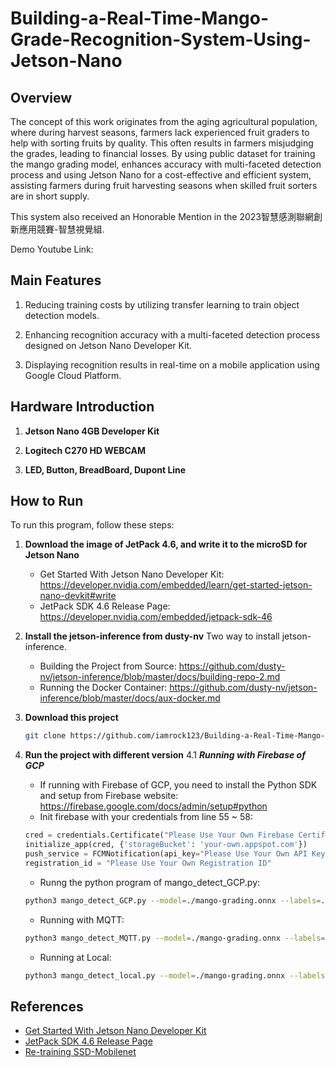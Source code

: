 # Building-a-Real-Time-Mango-Grade-Recognition-System-Using-Jetson-Nano
## Overview

The concept of this work originates from the aging agricultural population, where during harvest seasons, farmers lack experienced fruit graders to help with sorting fruits by quality. This often results in farmers misjudging the grades, leading to financial losses. By using public dataset for training the mango grading model, enhances accuracy with multi-faceted detection process and using Jetson Nano for a cost-effective and efficient system, assisting farmers during fruit harvesting seasons when skilled fruit sorters are in short supply.

This system also received an Honorable Mention in the 2023智慧感測聯網創新應用競賽-智慧視覺組.

Demo Youtube Link: 

## Main Features

1. Reducing training costs by utilizing transfer learning to train object detection models.

2. Enhancing recognition accuracy with a multi-faceted detection process designed on Jetson Nano Developer Kit.

3. Displaying recognition results in real-time on a mobile application using Google Cloud Platform.

## Hardware Introduction

1. **Jetson Nano 4GB Developer Kit**

2. **Logitech C270 HD WEBCAM**

3. **LED, Button, BreadBoard, Dupont Line**

## How to Run

To run this program, follow these steps:

1. **Download the image of JetPack 4.6, and write it to the microSD for Jetson Nano**
    - Get Started With Jetson Nano Developer Kit: https://developer.nvidia.com/embedded/learn/get-started-jetson-nano-devkit#write
    - JetPack SDK 4.6 Release Page: https://developer.nvidia.com/embedded/jetpack-sdk-46

2. **Install the jetson-inference from dusty-nv**
   Two way to install jetson-inference.
    - Building the Project from Source: https://github.com/dusty-nv/jetson-inference/blob/master/docs/building-repo-2.md
    - Running the Docker Container: https://github.com/dusty-nv/jetson-inference/blob/master/docs/aux-docker.md
      
3. **Download this project**
    ```sh
   git clone https://github.com/iamrock123/Building-a-Real-Time-Mango-Grade-Recognition-System-Using-Jetson-Nano.git
    ```

4. **Run the project with different version**
   4.1 ***Running with Firebase of GCP***
    - If running with Firebase of GCP, you need to install the Python SDK and setup from Firebase website: https://firebase.google.com/docs/admin/setup#python
    - Init firebase with your credentials from line 55 ~ 58:
    ```python
    cred = credentials.Certificate("Please Use Your Own Firebase Certificate")
    initialize_app(cred, {'storageBucket': 'your-own.appspot.com'})
    push_service = FCMNotification(api_key="Please Use Your Own API Key")
    registration_id = "Please Use Your Own Registration ID"
    ```
    - Runng the python program of mango_detect_GCP.py:
    ```sh
    python3 mango_detect_GCP.py --model=./mango-grading.onnx --labels=./labels.txt --input-blob=input_0 --output-cvg=scores --output-bbox=boxes /dev/video0
    ```
    - Running with MQTT: 
    ```sh
    python3 mango_detect_MQTT.py --model=./mango-grading.onnx --labels=./labels.txt --input-blob=input_0 --output-cvg=scores --output-bbox=boxes /dev/video0
    ```
    - Running at Local: 
    ```sh
    python3 mango_detect_local.py --model=./mango-grading.onnx --labels=./labels.txt --input-blob=input_0 --output-cvg=scores --output-bbox=boxes /dev/video0
    ```

## References

- [Get Started With Jetson Nano Developer Kit](https://developer.nvidia.com/embedded/learn/get-started-jetson-nano-devkit#intro)
- [JetPack SDK 4.6 Release Page](https://developer.nvidia.com/embedded/jetpack-sdk-46)
- [Re-training SSD-Mobilenet](https://github.com/dusty-nv/jetson-inference/blob/master/docs/pytorch-ssd.md)
